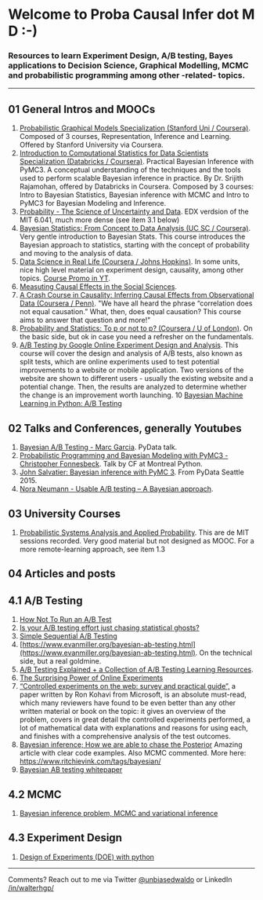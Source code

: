 # Welcome to Proba Causal Infer dot M D :-) 

### Resources to learn Experiment Design, A/B testing, Bayes applications to Decision Science, Graphical Modelling, MCMC and probabilistic programming among other -related- topics.

---

## 01 General Intros and MOOCs
1. [Probabilistic Graphical Models Specialization (Stanford Uni / Coursera)](https://www.coursera.org/specializations/probabilistic-graphical-models). Composed of 3 courses, Representation, Inference and Learning. Offered by Stanford University via Coursera.
2. [Introduction to Computational Statistics for Data Scientists Specialization (Databricks / Coursera)](https://www.coursera.org/specializations/compstats). Practical Bayesian Inference with PyMC3. A conceptual understanding of the techniques and the tools used to perform scalable Bayesian inference in practice. By Dr. Srijith Rajamohan, offered by Databricks in Coursera. Composed by 3 courses: Intro to Bayesian Statistics, Bayesian inference with MCMC and Intro to PyMC3 for Bayesian Modeling and Inference. 
3. [Probability - The Science of Uncertainty and Data](https://www.edx.org/course/probability-the-science-of-uncertainty-and-data?utm_source=ocwprod-mit-opencourseware&utm_medium=affiliate_partner?utm_source=OCW&utm_medium=CHP&utm_campaign=OCW). EDX verdsion of the MIT 6.041, much more dense (see item 3.1 below)
4. [Bayesian Statistics: From Concept to Data Analysis (UC SC / Coursera)](https://www.coursera.org/learn/bayesian-statistics). Very gentle introduction to Bayesian Stats. This course introduces the Bayesian approach to statistics, starting with the concept of probability and moving to the analysis of data.
5. [Data Science in Real Life (Coursera / Johns Hopkins)](https://www.coursera.org/learn/real-life-data-science#syllabus). In some units, nice high level material on experiment design, causality, among other topics. [Course Promo in YT](https://www.youtube.com/watch?v=9BIYmw5wnBI).
6. [Measuting Causal Effects in the Social Sciences](https://www.coursera.org/learn/causal-effects). 
7. [A Crash Course in Causality: Inferring Causal Effects from Observational Data (Coursera / Penn)](https://www.coursera.org/learn/crash-course-in-causality). "We have all heard the phrase “correlation does not equal causation.”  What, then, does equal causation?  This course aims to answer that question and more!"
8. [Probability and Statistics: To p or not to p? (Coursera / U of London)](https://www.coursera.org/learn/probability-statistics#syllabus). On the basic side, but ok in case you need a refresher on the fundamentals. 
9. [A/B Testing by Google Online Experiment Design and Analysis](https://www.udacity.com/course/ab-testing--ud257). This course will cover the design and analysis of A/B tests, also known as split tests, which are online experiments used to test potential improvements to a website or mobile application. Two versions of the website are shown to different users - usually the existing website and a potential change. Then, the results are analyzed to determine whether the change is an improvement worth launching. 
10 [Bayesian Machine Learning in Python: A/B Testing](https://www.udemy.com/course/bayesian-machine-learning-in-python-ab-testing/) 



## 02 Talks and Conferences, generally Youtubes 

1. [Bayesian A/B Testing - Marc Garcia](https://www.youtube.com/watch?v=UxEFAkDlkiA). PyData talk. 
2. [Probabilistic Programming and Bayesian Modeling with PyMC3 - Christopher Fonnesbeck](https://www.youtube.com/watch?v=M-kBB2I4QlE). Talk by CF at Montreal Python. 
3. [John Salvatier: Bayesian inference with PyMC 3](https://www.youtube.com/watch?v=VVbJ4jEoOfU). From PyData Seattle 2015.
4. [Nora Neumann - Usable A/B testing – A Bayesian approach](https://www.youtube.com/watch?v=PSqtcNZDj4A).


## 03 University Courses

1. [Probabilistic Systems Analysis and Applied Probability](https://ocw.mit.edu/courses/electrical-engineering-and-computer-science/6-041-probabilistic-systems-analysis-and-applied-probability-fall-2010/video-lectures/). This are de MIT sessions recorded. Very good material but not designed as MOOC. For a more remote-learning approach, see item 1.3

## 04 Articles and posts

## 4.1 A/B Testing

1. [How Not To Run an A/B Test](https://www.evanmiller.org/how-not-to-run-an-ab-test.html)
2. [Is your A/B testing effort just chasing statistical ghosts?](https://booking.ai/is-your-a-b-testing-effort-just-chasing-statistical-ghosts-eb85602bef7e)
3. [Simple Sequential A/B Testing](https://www.evanmiller.org/sequential-ab-testing.html)
4. [https://www.evanmiller.org/bayesian-ab-testing.html](https://www.evanmiller.org/bayesian-ab-testing.html). On the technical side, but a real goldmine.
5. [A/B Testing Explained + a Collection of A/B Testing Learning Resources](https://soshace.com/ab-testing-resources/).
6. [The Surprising Power of Online Experiments](https://hbr.org/2017/09/the-surprising-power-of-online-experiments)
7. [“Controlled experiments on the web: survey and practical guide”,](https://www.exp-platform.com/Documents/controlledExperimentDMKD.pdf) a paper written by Ron Kohavi from Microsoft, is an absolute must-read, which many reviewers have found to be even better than any other written material or book on the topic: it gives an overview of the problem, covers in great detail the controlled experiments performed, a lot of mathematical data with explanations and reasons for using each, and finishes with a comprehensive analysis of the test outcomes.
8. [Bayesian inference; How we are able to chase the Posterior](https://www.ritchievink.com/blog/2019/06/10/bayesian-inference-how-we-are-able-to-chase-the-posterior/) Amazing article with clear code examples. Also MCMC commented. More here: https://www.ritchievink.com/tags/bayesian/
9. [Bayesian AB testing whitepaper](https://vwo.com/downloads/VWO_SmartStats_technical_whitepaper.pdf)


## 4.2 MCMC

1. [Bayesian inference problem, MCMC and variational inference](https://towardsdatascience.com/bayesian-inference-problem-mcmc-and-variational-inference-25a8aa9bce29)

## 4.3 Experiment Design

1. [Design of Experiments (DOE) with python](https://medium.com/mlearning-ai/design-of-experiments-doe-with-python-be88f5c013f5)


---
Comments? Reach out to me via Twitter [@unbiasedwaldo](https://twitter.com/UnbiasedWaldo) or LinkedIn [/in/walterhgp/](https://www.linkedin.com/in/walterhgp/)

